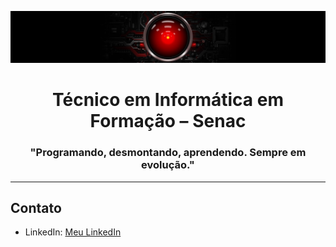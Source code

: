![](banner.jpg)

<h1 align="center">Técnico em Informática em Formação – Senac </h1> 
<h3 align="center">"Programando, desmontando, aprendendo. Sempre em evolução." </h3>
<hr>

## Contato
- LinkedIn: [Meu LinkedIn](https://www.linkedin.com/in/reginaldotfilho/)
